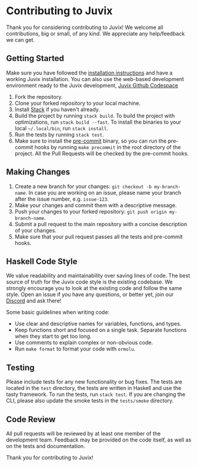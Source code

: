 # Contributing to Juvix

Thank you for considering contributing to Juvix! We welcome all contributions, big or small,
of any kind. We appreciate any help/feedback we can get.

## Getting Started

Make sure you have followed the [installation instructions][installation] and have a working Juvix installation. You can also use the web-based development environment ready to the Juvix development, [Juvix Github Codespace][juvix-codespace]

1. Fork the repository.
2. Clone your forked repository to your local machine.
3. Install [Stack][stack] if you
   haven't already.
4. Build the project by running `stack build`. To build the project with
   optimizations, run `stack build --fast`. To install the binaries to your
   local `~/.local/bin`, run `stack install`.
5. Run the tests by running `stack test`.
6. Make sure to install the [pre-commit][pre-commit] binary, so you
   can run the pre-commit hooks by running `make precommit` in the root
   directory of the project. All the Pull Requests will be checked by the
   pre-commit hooks.

## Making Changes

1. Create a new branch for your changes: `git checkout -b my-branch-name`. In case you are working on an issue, please name your branch after the issue number, e.g. `issue-123`.
2. Make your changes and commit them with a descriptive message.
3. Push your changes to your forked repository: `git push origin my-branch-name`.
4. Submit a pull request to the main repository with a concise description of your changes.
5. Make sure that your pull request passes all the tests and pre-commit hooks.

## Haskell Code Style

We value readability and maintainability over saving lines of code. The best
source of truth for the Juvix code style is the existing codebase. We strongly
encourage you to look at the existing code and follow the same style. Open an
issue if you have any questions, or better yet, join our
[Discord][discord] and ask there!

Some basic guidelines when writing code:

- Use clear and descriptive names for variables, functions, and types.
- Keep functions short and focused on a single task. Separate functions when
  they start to get too long.
- Use comments to explain complex or non-obvious code.
- Run `make format` to format your code with `ormolu`.

## Testing

Please include tests for any new functionality or bug fixes. The tests are
located in the `test` directory, the tests are written in Haskell and use the
tasty framework. To run the tests, run `stack test`. If you are changing the
CLI, please also update the smoke tests in the `tests/smoke` directory.

## Code Review

All pull requests will be reviewed by at least one member of the development team. Feedback may be provided on the code itself, as well as on the tests and documentation.

Thank you for contributing to Juvix!

[installation]: https://docs.juvix.org/howto/installing.html
[juvix-codespace]: https://github.com/codespaces/new?hide_repo_select=true&ref=main&repo=102404734&machine=standardLinux32gb&location=WestEurope
[stack]: https://docs.haskellstack.org/en/stable/README/
[pre-commit]: https://pre-commit.com/
[discord]: https://discord.gg/PfaaFVErHt
